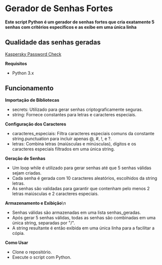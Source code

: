 # Gerador de Senhas Fortes
**Este script Python é um gerador de senhas fortes que cria exatamente 5 senhas com critérios específicos e as exibe em uma única linha**

## Qualidade das senhas geradas
[Kaspersky Password Check](https://prnt.sc/rN9_Ik8eRym2)

**Requisitos**
- Python 3.x

## Funcionamento
**Importação de Bibliotecas**
- secrets: Utilizado para gerar senhas criptograficamente seguras.
- string: Fornece constantes para letras e caracteres especiais.

**Configuração dos Caracteres**
- caracteres_especiais: Filtra caracteres especiais comuns da constante string.punctuation para incluir apenas @, #, !, e ?.
- letras: Combina letras (maiúsculas e minúsculas), dígitos e os caracteres especiais filtrados em uma única string.

**Geração de Senhas**
- Um loop while é utilizado para gerar senhas até que 5 senhas válidas sejam criadas.
- Cada senha é gerada com 10 caracteres aleatórios, escolhidos da string letras.
- As senhas são validadas para garantir que contenham pelo menos 2 letras maiúsculas e 2 caracteres especiais.

**Armazenamento e Exibição**\n
- Senhas válidas são armazenadas em uma lista senhas_geradas.
- Após gerar 5 senhas válidas, todas as senhas são combinadas em uma única string, separadas por "/".
- A string resultante é então exibida em uma única linha para a facilitar a cópia.

**Como Usar**
- Clone o repositório.
- Execute o script com Python.
